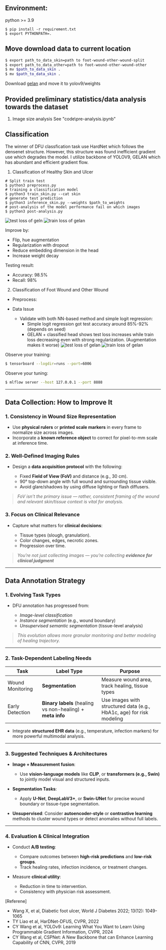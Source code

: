 ## Environment:

python >= 3.9

```
$ pip install -r requirement.txt
$ export PYTHONPATH=.
```



## Move download data to current location
```bash
$ export path_to_data_skin=path to foot-wound-other-wound-split
$ export path_to_data_other=path to foot-wound-other-wound-other
$ mv $path_to_data_skin . 
$ mv $path_to_data_skin .
```
Download [gelan](https://github.com/WongKinYiu/yolov9/releases/download/v0.1/gelan-c.pt) and move it to yolov9/weights



## Provided preliminary statistics/data analysis towards the dataset
1. Image size analysis
See "code\pre-analysis.ipynb"

## Classification

The winner of DFU classfication task use HardNet which follows the densenet structure. However, this structure was found inefficient gradient use which degrades the model. I utilize backbone of YOLOV9, GELAN which has abundant and efficient gradient flow.

1. Classification of Healthy Skin and Ulcer

```
# Split train test
$ python3 preprocess.py
# training a classification model
$ python3 train_skin.py --cat skin
# generate test prediction
$ python3 inference_skin.py --weights $path_to_weights
# post-analysis of the model performance fail on which images
$ python3 post-analysis.py
```
![test loss of geln](images/test_loss_c1.png)
![train loss of gelan](images/train_loss_c1.png)

Improve by:
- Flip, hue augmentation
- Regularization with dropout
- Reduce embedding dimension in the head
- Increase weight decay

Testing result:
- Accuracy: 98.5%
- Recall: 98%

2. Classification of Foot Wound and Other Wound
- Preprocess:
    
- Data Issue
    - Validate with both NN-based method and simple logit regression:
        - Simple logit regression got test accuracy around 85%-92% (depends on seed)
        - GELAN + classified head shows test loss increases while train loss decreasing even with strong regularization. (Augmentation makes it worse)
![test loss of gelan](images/test_loss_c2.png)
![train loss of gelan](images/train_loss_c2.png)


Observe your training:

```bash
$ tensorboard --logdir=runs --port=6006
```

Observe your tuning:
```bash
$ mlflow server --host 127.0.0.1 --port 8888
```

--- 

## Data Collection: How to Improve It

### 1. **Consistency in Wound Size Representation**

* Use **physical rulers** or **printed scale markers** in every frame to normalize size across images.
* Incorporate a **known reference object** to correct for pixel-to-mm scale at inference time.

### 2. **Well-Defined Imaging Rules**

* Design a **data acquisition protocol** with the following:

  * Fixed **Field of View (FoV)** and distance (e.g., 30 cm).
  * 90° top-down angle with full wound and surrounding tissue visible.
  * Avoid glare/shadows by using diffuse lighting or flash diffusers.

> *FoV isn’t the primary issue — rather, consistent framing of the wound and relevant skin/tissue context is vital for analysis.*

### 3. **Focus on Clinical Relevance**

* Capture what matters for **clinical decisions**:

  * Tissue types (slough, granulation).
  * Color changes, edges, necrotic zones.
  * Progression over time.

> *You’re not just collecting images — you’re collecting **evidence for clinical judgment***

---

## Data Annotation Strategy

### 1. **Evolving Task Types**

* DFU annotation has progressed from:

  *  *Image-level classification*
  *  *Instance segmentation* (e.g., wound boundary)
  *  *Unsupervised semantic segmentation* (tissue-level analysis)

> *This evolution allows more granular monitoring and better modeling of healing trajectory.*

---

### 2. **Task-Dependent Labeling Needs**

| Task             | Label Type                                                 | Purpose                                                              |
| ---------------- | ---------------------------------------------------------- | -------------------------------------------------------------------- |
| Wound Monitoring | **Segmentation**                                           | Measure wound area, track healing, tissue types                      |
| Early Detection  | **Binary labels** (healing vs non-healing) + **meta info** | Use images with structured data (e.g., HbA1c, age) for risk modeling |

* Integrate **structured EHR data** (e.g., temperature, infection markers) for more powerful multimodal analysis.

---

### 3. **Suggested Techniques & Architectures**

* **Image + Measurement fusion**:

  * Use **vision-language models** like **CLIP**, or **transformers (e.g., Swin)** to jointly model visual and structured inputs.

* **Segmentation Tasks**:

  * Apply **U-Net**, **DeepLabV3+**, or **Swin-UNet** for precise wound boundary or tissue-type segmentation.

* **Unsupervised**: Consider **autoencoder-style** or **contrastive learning** methods to cluster wound types or detect anomalies without full labels.

---

### 4. **Evaluation & Clinical Integration**

* Conduct **A/B testing**:

  * Compare outcomes between **high-risk predictions** and **low-risk groups**.
  * Track healing rates, infection incidence, or treatment changes.

* Measure **clinical utility**:

  * Reduction in time to intervention.
  * Consistency with physician risk assessment.


[Referene]
- Wang X, et al, Diabetic foot ulcer, World J Diabetes 2022; 13(12): 1049-1065 
- TY Liao et al, HarDNet-DFUS, CVPR, 2022
- CY Wang et al, YOLOv9: Learning What You Want to Learn Using Programmable Gradient Information, CVPR, 2024
- CY Wang et al, CSPNet:  A New Backbone that can Enhance Learning Capability of CNN, CVPR, 2019


